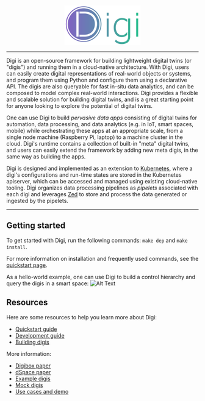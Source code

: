 <p align="center">
<img src="docs/img/icon-full.png" width="200">
</p>

----

Digi is an open-source framework for building lightweight digital twins (or "digis") and running them in a cloud-native architecture. With Digi, users can easily create digital representations of real-world objects or systems, and program them using Python and configure them using a declarative API. The digis are also queryable for fast in-situ data analytics, and can be composed to model complex real-world interactions. Digi provides a flexible and scalable solution for building digital twins, and is a great starting point for anyone looking to explore the potential of digital twins.

One can use Digi to build _pervasive data apps_ consisting of digital twins for automation, data processing, and data analytics (e.g. in IoT, smart spaces, mobile) while orchestrating these apps at an appropriate scale, from a single node machine (Raspberry Pi, laptop) to a machine cluster in the cloud. Digi's runtime contains a collection of built-in "meta" digital twins, and users can easily extend the framework by adding new meta digis, in the same way as building the apps.

Digi is designed and implemented as an extension to [Kubernetes](https://github.com/kubernetes/kubernetes), where a digi's configurations and run-time states are stored in the Kubernetes apiserver, which can be accessed and managed using existing cloud-native tooling. Digi organizes data processing pipelines as _pipelets_ associated with each digi and leverages [Zed](https://github.com/brimdata/zed) to store and process the data generated or ingested by the pipelets.

----

## Getting started
To get started with Digi, run the following commands: `make dep` and `make install`. 

For more information on installation and frequently used commands, see the [quickstart page](docs/quickstart.md).

As a hello-world example, one can use Digi to build a control hierarchy and query the digis in a smart space:
![Alt Text](https://github.com/digi-project/recording/blob/main/control_query.gif)

## Resources
Here are some resources to help you learn more about Digi:
* [Quickstart guide](docs/quickstart.md)
* [Development guide](docs/development.md)
* [Building digis](docs/build-digi.md)

More information:
* [Digibox paper](https://people.eecs.berkeley.edu/~silvery/hotnets22-digibox.pdf)
* [dSpace paper](https://people.eecs.berkeley.edu/~silvery/sosp21-dspace.pdf)
* [Example digis](https://github.com/digi-project/examples)
* [Mock digis](https://github.com/digi-project/mocks)
* [Use cases and demo](https://github.com/digi-project/demo)
